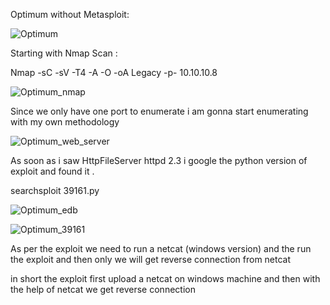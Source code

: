 Optimum without Metasploit:

![Optimum](https://user-images.githubusercontent.com/55708909/91416282-cce6a100-e86c-11ea-84df-635d1770a37d.png)

Starting with Nmap Scan :

Nmap -sC -sV -T4 -A -O -oA Legacy -p- 10.10.10.8

![Optimum_nmap](https://user-images.githubusercontent.com/55708909/91418130-5c8d4f00-e86f-11ea-8155-5beac2946de4.png)

Since we only have one port to enumerate i am gonna start enumerating with my own methodology

![Optimum_web_server](https://user-images.githubusercontent.com/55708909/91420363-3ae19700-e872-11ea-8906-a31de7fb0808.png)

As soon as i saw HttpFileServer httpd 2.3 i google the python version of exploit and found it .

searchsploit 39161.py

![Optimum_edb](https://user-images.githubusercontent.com/55708909/91420998-03bfb580-e873-11ea-9d70-beb63d9d1e66.png)

![Optimum_39161](https://user-images.githubusercontent.com/55708909/91421787-fbb44580-e873-11ea-86fa-deafcf23af24.png)

As per the exploit we need to run a netcat (windows version) and the run the exploit and then only we will get reverse connection from netcat 

in short the exploit first upload a netcat on windows machine and then with the help of netcat we get reverse connection













